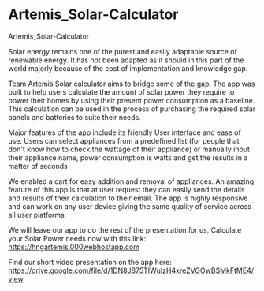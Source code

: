 # Artemis_Solar-Calculator
Artemis_Solar-Calculator	

Solar energy remains one of the purest and easily adaptable source of renewable energy. It has not been adapted as it should in this part of the world majorly because of the cost of implementation and  knowledge gap.

Team Artemis Solar calculator aims to bridge some of the gap. The app was built to help users calculate the amount of solar power they require to power their homes by using their present power consumption as a baseline. This calculation can be used in the process of purchasing the required solar panels and batteries to suite their needs.

Major features of the app include its friendly User interface and ease of use. Users can select appliances from a predefined list (for people that don't know how to check the wattage of their appliance) or manually input their appliance name, power consumption is watts and get the results in a matter of seconds

We enabled a cart for easy addition and removal of appliances. An amazing feature of this app is that at user request they can easily send the details and results of their calculation to their email. The app is highly responsive and can work on any user device giving the same quality of service across all user platforms

We will leave our app to do the rest of the presentation for us, Calculate your Solar Power needs now with this link:
https://hngartemis.000webhostapp.com

Find our short video presentation on the app here:
https://drive.google.com/file/d/1DN8J875TIWuIzH4xreZVGOwBSMkFtME4/view
